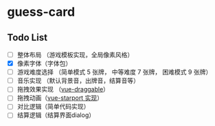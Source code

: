 # guess-card

## Todo List

- [ ] 整体布局 （游戏模板实现，全局像素风格）
- [x] 像素字体（字体包）
- [ ] 游戏难度选择 （简单模式 5 张牌， 中等难度 7 张牌， 困难模式 9 张牌）
- [ ] 音乐实现 （默认背景音，出牌音，结算音等）
- [ ] 拖拽效果实现 （[vue-draggable](https://github.com/SortableJS/Vue.Draggable)）
- [ ] 拖拽动画（[vue-starport 实现](https://github.com/antfu/vue-starport)）
- [ ] 对比逻辑（简单代码实现）
- [ ] 结算逻辑（结算界面dialog）
